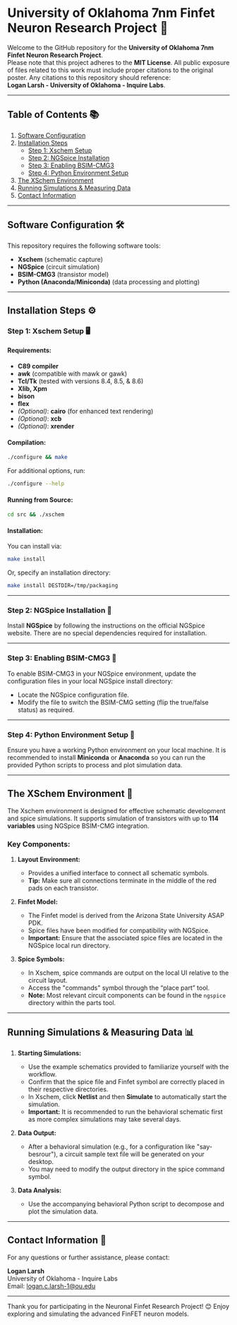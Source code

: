 # University of Oklahoma 7nm Finfet Neuron Research Project 🚀

Welcome to the GitHub repository for the **University of Oklahoma 7nm Finfet Neuron Research Project**.  
Please note that this project adheres to the **MIT License**. All public exposure of files related to this work must include proper citations to the original poster. Any citations to this repository should reference:  
**Logan Larsh - University of Oklahoma - Inquire Labs**.

---

## Table of Contents 📚

1. [Software Configuration](#software-configuration)
2. [Installation Steps](#installation-steps)
    - [Step 1: Xschem Setup](#step-1-xschem-setup)
    - [Step 2: NGSpice Installation](#step-2-ngspice-installation)
    - [Step 3: Enabling BSIM-CMG3](#step-3-enabling-bsim-cmg3)
    - [Step 4: Python Environment Setup](#step-4-python-environment-setup)
3. [The XSchem Environment](#the-xschem-environment)
4. [Running Simulations & Measuring Data](#running-simulations--measuring-data)
5. [Contact Information](#contact-information)

---

## Software Configuration 🛠️

This repository requires the following software tools:

- **Xschem** (schematic capture)
- **NGSpice** (circuit simulation)
- **BSIM-CMG3** (transistor model)
- **Python (Anaconda/Miniconda)** (data processing and plotting)

---

## Installation Steps ⚙️

### Step 1: Xschem Setup 🖥️

#### **Requirements:**
- **C89 compiler**
- **awk** (compatible with mawk or gawk)
- **Tcl/Tk** (tested with versions 8.4, 8.5, & 8.6)
- **Xlib, Xpm**
- **bison**
- **flex**
- *(Optional)*: **cairo** (for enhanced text rendering)
- *(Optional)*: **xcb**
- *(Optional)*: **xrender**

#### **Compilation:**
```bash
./configure && make
```
For additional options, run:
```bash
./configure --help
```

#### **Running from Source:**
```bash
cd src && ./xschem
```

#### **Installation:**
You can install via:
```bash
make install
```
Or, specify an installation directory:
```bash
make install DESTDIR=/tmp/packaging
```

---

### Step 2: NGSpice Installation 🔌

Install **NGSpice** by following the instructions on the official NGSpice website. There are no special dependencies required for installation.

---

### Step 3: Enabling BSIM-CMG3 🔄

To enable BSIM-CMG3 in your NGSpice environment, update the configuration files in your local NGSpice install directory:

- Locate the NGSpice configuration file.
- Modify the file to switch the BSIM-CMG setting (flip the true/false status) as required.

---

### Step 4: Python Environment Setup 🐍

Ensure you have a working Python environment on your local machine. It is recommended to install **Miniconda** or **Anaconda** so you can run the provided Python scripts to process and plot simulation data.

---

## The XSchem Environment 🎨

The Xschem environment is designed for effective schematic development and spice simulations. It supports simulation of transistors with up to **114 variables** using NGSpice BSIM-CMG integration.

### Key Components:

1. **Layout Environment:**
   - Provides a unified interface to connect all schematic symbols.
   - **Tip:** Make sure all connections terminate in the middle of the red pads on each transistor.

2. **Finfet Model:**
   - The Finfet model is derived from the Arizona State University ASAP PDK.
   - Spice files have been modified for compatibility with NGSpice.
   - **Important:** Ensure that the associated spice files are located in the NGSpice local run directory.

3. **Spice Symbols:**
   - In Xschem, spice commands are output on the local UI relative to the circuit layout.
   - Access the "commands" symbol through the “place part” tool.
   - **Note:** Most relevant circuit components can be found in the `ngspice` directory within the parts tool.

---

## Running Simulations & Measuring Data 📊

1. **Starting Simulations:**
   - Use the example schematics provided to familiarize yourself with the workflow.
   - Confirm that the spice file and Finfet symbol are correctly placed in their respective directories.
   - In Xschem, click **Netlist** and then **Simulate** to automatically start the simulation.
   - **Important:** It is recommended to run the behavioral schematic first as more complex simulations may take several days.

2. **Data Output:**
   - After a behavioral simulation (e.g., for a configuration like "say-besrour"), a circuit sample text file will be generated on your desktop.
   - You may need to modify the output directory in the spice command symbol.

3. **Data Analysis:**
   - Use the accompanying behavioral Python script to decompose and plot the simulation data.

---

## Contact Information 📧

For any questions or further assistance, please contact:

**Logan Larsh**  
University of Oklahoma - Inquire Labs  
Email: [logan.c.larsh-1@ou.edu](mailto:logan.c.larsh-1@ou.edu)

---

Thank you for participating in the Neuronal Finfet Research Project! 😊 Enjoy exploring and simulating the advanced FinFET neuron models.
